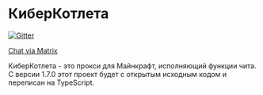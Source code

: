 # КиберКотлета
[![Gitter](https://badges.gitter.im/DarkCoder15_/KiberKotleta.svg)](https://gitter.im/DarkCoder15_/KiberKotleta?utm_source=badge&utm_medium=badge&utm_campaign=pr-badge)

[Chat via Matrix](https://matrix.to/#/#kiberkotleta:m.darkcoder15.tk)

КиберКотлета - это прокси для Майнкрафт, исполняющий функции чита.
С версии 1.7.0 этот проект будет с открытым исходным кодом и переписан на TypeScript.
